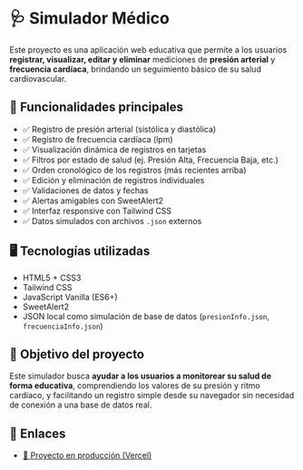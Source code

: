 # 🩺 Simulador Médico

Este proyecto es una aplicación web educativa que permite a los usuarios **registrar, visualizar, editar y eliminar** mediciones de **presión arterial** y **frecuencia cardíaca**, brindando un seguimiento básico de su salud cardiovascular.

## 🚀 Funcionalidades principales

- ✅ Registro de presión arterial (sistólica y diastólica)
- ✅ Registro de frecuencia cardíaca (lpm)
- ✅ Visualización dinámica de registros en tarjetas
- ✅ Filtros por estado de salud (ej. Presión Alta, Frecuencia Baja, etc.)
- ✅ Orden cronológico de los registros (más recientes arriba)
- ✅ Edición y eliminación de registros individuales
- ✅ Validaciones de datos y fechas
- ✅ Alertas amigables con SweetAlert2
- ✅ Interfaz responsive con Tailwind CSS
- ✅ Datos simulados con archivos `.json` externos

## 🖥️ Tecnologías utilizadas

- HTML5 + CSS3
- Tailwind CSS
- JavaScript Vanilla (ES6+)
- SweetAlert2
- JSON local como simulación de base de datos (`presionInfo.json`, `frecuenciaInfo.json`)

## 🧠 Objetivo del proyecto

Este simulador busca **ayudar a los usuarios a monitorear su salud de forma educativa**, comprendiendo los valores de su presión y ritmo cardíaco, y facilitando un registro simple desde su navegador sin necesidad de conexión a una base de datos real.

## 🔗 Enlaces

- [🔗 Proyecto en producción (Vercel)](https://proyecto-comision-73450-coderhouse.vercel.app/)
